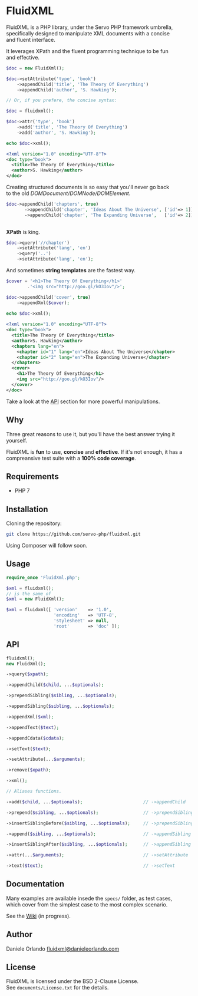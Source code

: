 # FluidXML

FluidXML is a PHP library, under the Servo PHP framework umbrella,  
specifically designed to manipulate XML documents with a concise  
and fluent interface.

It leverages XPath and the fluent programming technique to be fun  
and effective.

```php
$doc = new FluidXml();

$doc->setAttribute('type', 'book')
    ->appendChild('title', 'The Theory Of Everything')
    ->appendChild('author', 'S. Hawking');

// Or, if you prefere, the concise syntax:

$doc = fluidxml();

$doc->attr('type', 'book')
    ->add('title', 'The Theory Of Everything')
    ->add('author', 'S. Hawking');

echo $doc->xml();
```

```xml
<?xml version="1.0" encoding="UTF-8"?>
<doc type="book">
  <title>The Theory Of Everything</title>
  <author>S. Hawking</author>
</doc>
```

Creating structured documents is so easy that you'll never go back  
to the old _DOMDocument/DOMNode/DOMElement_.

```php
$doc->appendChild('chapters', true)
       ->appendChild('chapter', 'Ideas About The Universe', ['id'=> 1])
       ->appendChild('chapter', 'The Expanding Universe',   ['id'=> 2]);
         
```

**XPath** is king.

```php
$doc->query('//chapter')
    ->setAttribute('lang', 'en')
    ->query('..')
    ->setAttribute('lang', 'en');
```

And sometimes **string templates** are the fastest way.

```php
$cover = '<h1>The Theory Of Everything</h1>'
        .'<img src="http://goo.gl/kO3Iov"/>';

$doc->appendChild('cover', true)
    ->appendXml($cover);
    
echo $doc->xml();
```

```xml
<?xml version="1.0" encoding="UTF-8"?>
<doc type="book">
  <title>The Theory Of Everything</title>
  <author>S. Hawking</author>
  <chapters lang="en">
    <chapter id="1" lang="en">Ideas About The Universe</chapter>
    <chapter id="2" lang="en">The Expanding Universe</chapter>
  </chapters>
  <cover>
    <h1>The Theory Of Everything</h1>
    <img src="http://goo.gl/kO3Iov"/>
  </cover>
</doc>
```

Take a look at the [API][api] section for more powerful manipulations.


## Why
Three great reasons to use it, but you'll have the best answer
trying it yourself.

FluidXML is **fun** to use, **concise** and **effective**. If it's not enough,
it has a compreansive test suite with a **100% code coverage**.


## Requirements
* PHP 7


## Installation
Cloning the repository:
```sh
git clone https://github.com/servo-php/fluidxml.git
```

Using Composer will follow soon.


## Usage
```php
require_once 'FluidXml.php';

$xml = fluidxml();
// is the same of
$xml = new FluidXml();

$xml = fluidxml([ 'version'    => '1.0',
                  'encoding'   => 'UTF-8',
                  'stylesheet' => null,
                  'root'       => 'doc' ]);
```


## API
```php
fluidxml();
new FluidXml();

->query($xpath);

->appendChild($child, ...$optionals);

->prependSibling($sibling, ...$optionals);

->appendSibling($sibling, ...$optionals);

->appendXml($xml);

->appendText($text);

->appendCdata($cdata);

->setText($text);

->setAttribute(...$arguments);

->remove($xpath);

->xml();
```

```php
// Aliases functions.

->add($child, ...$optionals);                       // ->appendChild

->prepend($sibling, ...$optionals);                 // ->prependSibling

->insertSiblingBefore($sibling, ...$optionals);     // ->prependSibling

->append($sibling, ...$optionals);                  // ->appendSibling

->insertSiblingAfter($sibling, ...$optionals);      // ->appendSibling

->attr(...$arguments);                              // ->setAttribute

->text($text);                                      // ->setText
```

## Documentation
Many examples are available insede the `specs/` folder, as test cases,  
which cover from the simplest case to the most complex scenario.

See the [Wiki](#wiki) (in progress).


## Author
Daniele Orlando <fluidxml@danieleorlando.com>


## License
FluidXML is licensed under the BSD 2-Clause License.  
See `documents/License.txt` for the details.


[api]: #api
[email]: mailto:fluidxml(at)danieleorlando.com
